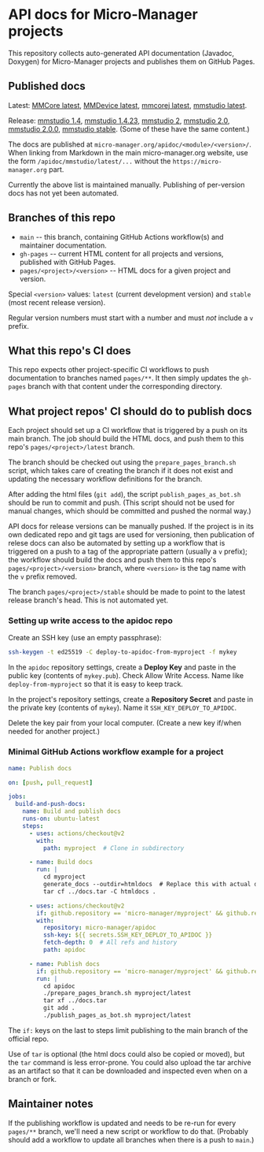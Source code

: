 # API docs for Micro-Manager projects

This repository collects auto-generated API documentation (Javadoc, Doxygen)
for Micro-Manager projects and publishes them on GitHub Pages.

## Published docs

Latest:
[MMCore latest](https://micro-manager.org/apidoc/MMCore/latest/),
[MMDevice latest](https://micro-manager.org/apidoc/MMDevice/latest/),
[mmcorej latest](https://micro-manager.org/apidoc/mmcorej/latest/),
[mmstudio latest](https://micro-manager.org/apidoc/mmstudio/latest/).

Release:
[mmstudio 1.4](https://micro-manager.org/apidoc/mmstudio/1.4/),
[mmstudio 1.4.23](https://micro-manager.org/apidoc/mmstudio/1.4.23/),
[mmstudio 2](https://micro-manager.org/apidoc/mmstudio/2/),
[mmstudio 2.0](https://micro-manager.org/apidoc/mmstudio/2.0/),
[mmstudio 2.0.0](https://micro-manager.org/apidoc/mmstudio/2.0.0/),
[mmstudio stable](https://micro-manager.org/apidoc/mmstudio/stable/).
(Some of these have the same content.)

The docs are published at `micro-manager.org/apidoc/<module>/<version>/`.
When linking from Markdown in the main micro-manager.org website, use the form
`/apidoc/mmstudio/latest/...` without the `https://micro-manager.org` part.

Currently the above list is maintained manually. Publishing of per-version docs
has not yet been automated.

## Branches of this repo

- `main` -- this branch, containing GitHub Actions workflow(s) and maintainer
  documentation.
- `gh-pages` -- current HTML content for all projects and versions, published
  with GitHub Pages.
- `pages/<project>/<version>` -- HTML docs for a given project and version.

Special `<version>` values: `latest` (current development version) and `stable`
(most recent release version).

Regular version numbers must start with a number and must _not_ include a `v`
prefix.

## What this repo's CI does

This repo expects other project-specific CI workflows to push documentation to
branches named `pages/**`. It then simply updates the `gh-pages` branch with
that content under the corresponding directory.

## What project repos' CI should do to publish docs

Each project should set up a CI workflow that is triggered by a push on its
main branch. The job should build the HTML docs, and push them to this repo's
`pages/<project>/latest` branch.

The branch should be checked out using the `prepare_pages_branch.sh` script,
which takes care of creating the branch if it does not exist and updating the
necessary workflow definitions for the branch.

After adding the html files (`git add`), the script `publish_pages_as_bot.sh`
should be run to commit and push. (This script should not be used for manual
changes, which should be committed and pushed the normal way.)

API docs for release versions can be manually pushed. If the project is in its
own dedicated repo and git tags are used for versioning, then publication of
relese docs can also be automated by setting up a workflow that is triggered on
a push to a tag of the appropriate pattern (usually a `v` prefix); the workflow
should build the docs and push them to this repo's `pages/<project>/<version>`
branch, where `<version>` is the tag name with the `v` prefix removed.

The branch `pages/<project>/stable` should be made to point to the latest
release branch's head. This is not automated yet.

### Setting up write access to the apidoc repo

Create an SSH key (use an empty passphrase):
```sh
ssh-keygen -t ed25519 -C deploy-to-apidoc-from-myproject -f mykey
```

In the `apidoc` repository settings, create a **Deploy Key** and paste in the
public key (contents of `mykey.pub`). Check Allow Write Access. Name like
`deploy-from-myproject` so that it is easy to keep track.

In the project's repository settings, create a **Repository Secret** and paste
in the private key (contents of `mykey`). Name it `SSH_KEY_DEPLOY_TO_APIDOC`.

Delete the key pair from your local computer. (Create a new key if/when needed
for another project.)

### Minimal GitHub Actions workflow example for a project

```yml
name: Publish docs

on: [push, pull_request]

jobs:
  build-and-push-docs:
    name: Build and publish docs
    runs-on: ubuntu-latest
    steps:
      - uses: actions/checkout@v2
        with:
          path: myproject  # Clone in subdirectory

      - name: Build docs
        run: |
          cd myproject
          generate_docs --outdir=htmldocs  # Replace this with actual doc gen
          tar cf ../docs.tar -C htmldocs .

      - uses: actions/checkout@v2
        if: github.repository == 'micro-manager/myproject' && github.ref == 'refs/heads/main'
        with:
          repository: micro-manager/apidoc
          ssh-key: ${{ secrets.SSH_KEY_DEPLOY_TO_APIDOC }}
          fetch-depth: 0  # All refs and history
          path: apidoc

      - name: Publish docs
        if: github.repository == 'micro-manager/myproject' && github.ref == 'refs/heads/main'
        run: |
          cd apidoc
          ./prepare_pages_branch.sh myproject/latest
          tar xf ../docs.tar
          git add .
          ./publish_pages_as_bot.sh myproject/latest
```

The `if:` keys on the last to steps limit publishing to the main branch of
the official repo.

Use of `tar` is optional (the html docs could also be copied or moved), but
the `tar` command is less error-prone. You could also upload the tar archive
as an artifact so that it can be downloaded and inspected even when on a
branch or fork.

## Maintainer notes

If the publishing workflow is updated and needs to be re-run for every
`pages/**` branch, we'll need a new script or workflow to do that. (Probably
should add a workflow to update all branches when there is a push to `main`.)
